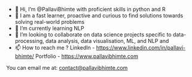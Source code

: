 - 👋 Hi, I’m @PallaviBhimte with proficient skills in python and R
- 👀 I am a fast learner, proactive and curious to find solutions towards solving real-world problems
- 🌱 I’m currently learning NLP
- 💞️ I’m looking to collaborate on data science projects specific to data-processing, data analysis, data visualisation, ML, and NLP and 
- 📫 How to reach me ?
LinkedIn - https://www.linkedin.com/in/pallavi-bhimte/
Portfolio - https://www.pallavibhimte.com

You can email me at: contact@pallavibhimte.com

